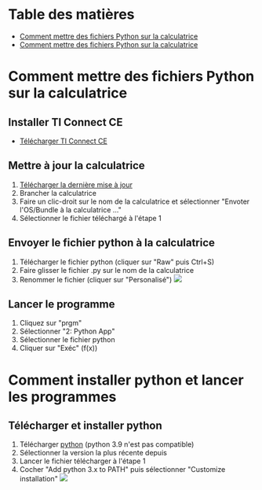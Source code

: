 # Table des matières
* [Comment mettre des fichiers Python sur la calculatrice](#Comment-mettre-des-fichiers-Python-sur-la-calculatrice)
* [Comment mettre des fichiers Python sur la calculatrice](#Comment-installer-python-et-lancer-les-programmes)
# Comment mettre des fichiers Python sur la calculatrice
## Installer TI Connect CE
* [Télécharger TI Connect CE](https://education.ti.com/ticonnectce/downloads/ticonnectce-win)
## Mettre à jour la calculatrice
1. [Télécharger la dernière mise à jour](https://education.ti.com/83ce/downloads/osappsbundle)
2. Brancher la calculatrice
3. Faire un clic-droit sur le nom de la calculatrice et sélectionner "Envoter l'OS/Bundle à la calculatrice ..."
4. Sélectionner le fichier téléchargé à l'étape 1
## Envoyer le fichier python à la calculatrice
1. Télécharger le fichier python (cliquer sur "Raw" puis Ctrl+S)
2. Faire glisser le fichier .py sur le nom de la calculatrice
3. Renommer le fichier (cliquer sur "Personalisé") ![](https://education.ti.com/html/webhelp/EG_TI83PremCE/FR/Subsystems/EG_83TIC-CE_FR/Content/EG_83_TIConnect/_Images/M_UsePython/SendtoCalc.png)
## Lancer le programme
1. Cliquez sur "prgm"
2. Sélectionner "2: Python App"
3. Sélectionner le fichier python
4. Cliquer sur "Exéc" (f(x))
# Comment installer python et lancer les programmes
## Télécharger et installer python
1. Télécharger [python](https://www.python.org/downloads/) (python 3.9 n'est pas compatible)
 1. Sélectionner la version la plus récente depuis
2. Lancer le fichier télécharger à l'étape 1
3. Cocher "Add python 3.x to PATH" puis sélectionner "Customize installation" ![](https://www.zupimages.net/up/20/44/hul8.jpg)
